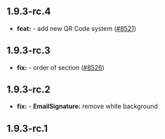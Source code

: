 ## 1.9.3-rc.4

* **feat:**  - add new QR Code system ([#8521](https://github.com/AzzappApp/azzapp/pull/8521))

## 1.9.3-rc.3

* **fix:**  - order of section ([#8526](https://github.com/AzzappApp/azzapp/pull/8526))

## 1.9.3-rc.2

* **fix:**  - **EmailSignature:** remove white background

## 1.9.3-rc.1

